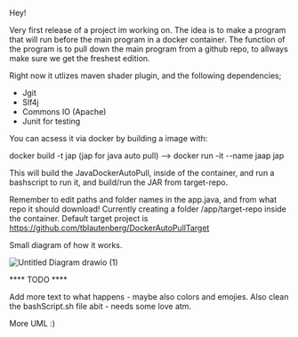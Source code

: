 Hey! 

Very first release of a project im working on. The idea is to make a program that will run before the main program in a docker container. The function of the program is to pull down the main program from a github repo, to allways make sure we get the freshest edition.

Right now it utlizes maven shader plugin, and the following dependencies;

* Jgit
* Slf4j
* Commons IO (Apache)
* Junit for testing

You can acsess it via docker by building a image with:

docker build -t jap (jap for java auto pull) --> docker run -it --name jaap jap

This will build the JavaDockerAutoPull, inside of the container, and run a bashscript to run it, and build/run the JAR from target-repo.

Remember to edit paths and folder names in the app.java, and from what repo it should download! Currently creating a folder /app/target-repo inside the container. Default target project is https://github.com/tblautenberg/DockerAutoPullTarget

Small diagram of how it works.


![Untitled Diagram drawio (1)](https://github.com/tblautenberg/DockerAutoPullAlpha/assets/109878505/b9e5fb3b-8972-419e-b01c-11a0810e7aa3)



**** TODO ****

Add more text to what happens - maybe also colors and emojies. Also clean the bashScript.sh file abit - needs some love atm.

More UML :)
